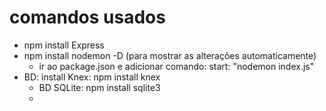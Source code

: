 # comandos usados

- npm install Express
- npm install nodemon -D (para mostrar as alterações automaticamente)
  - ir ao package.json e adicionar comando: start: "nodemon index.js"
- BD: install Knex: npm install knex
    - BD SQLite: npm install sqlite3
    - 